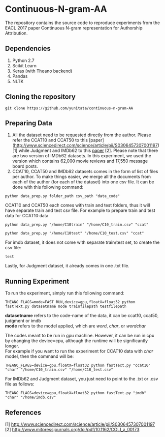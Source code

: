 # Continuous-N-gram-AA
The repository contains the source code to reproduce experiments from the EACL 2017 paper Continuous N-gram representation for Authorship Attribution.

Dependencies
------------
1. Python 2.7
2. Scikit Learn
3. Keras (with Theano backend)
4. Pandas
5. NLTK

Cloning the repository
----------------------
```git clone https://github.com/yunitata/continuous-n-gram-AA```


Preparing Data
--------------
1. All the dataset need to be requested directly from the author. Please refer the CCAT10 and CCAT50 to this [paper] (http://www.sciencedirect.com/science/article/pii/S0306457307001197) [1] while Judgment and IMDb62 to this [paper](http://www.mitpressjournals.org/doi/pdf/10.1162/COLI_a_00173) [2]. Please note that there are two version of IMDb62 datasets. In this experiment, we used the version which contains 62,000 movie reviews and 17,550 message board posts.
2. CCAT10, CCAT50 and IMDb62 datasets comes in the form of list of files per author. To make things easier, we merge all the documents from each of the author (for each of the dataset) into one csv file. It can be done with this following command:

  ```python data_prep.py folder_path csv_path "data_code"```

  CCAT10 and CCAT50 each comes with train and test folders, thus it will have separate train and test csv file.
  For example to prepare train and test data for CCAT10 data

  ```python data_prep.py "/home/C10train" "/home/C10_train.csv" "ccat"```

  ```python data_prep.py "/home/C10test" "/home/C10_test.csv" "ccat"```
  
  For imdb dataset, it does not come with separate train/test set, to create the csv file: 
  
  ```test ``` <br />
  
  Lastly, for Judgment dataset, it already comes in one .txt file.
  
  
Running Experiment
------------------
To run the experiment, simply run this following command:
  
```THEANO_FLAGS=mode=FAST_RUN,device=gpu,floatX=float32 python fastText.py datasetname mode trainfilepath testfilepath```
 
  **datasetname** refers to the code-name of the data, it can be ccat10, ccat50, judgment or imdb <br />
  **mode** refers to the model applied, which are *word*, *char*, or *wordchar* <br />
  
The codes meant to be run in gpu machine. However, it can be run in cpu by changing the device=cpu, although the runtime will be significantly longer.<br />
For example if you want to run the experiment for CCAT10 data with *char* model, then the command will be:

```THEANO_FLAGS=device=gpu,floatX=float32 python fastText.py "ccat10" "char" "/home/C10_train.csv" "/home/C10_test.csv"```

For IMDb62 and Judgment dataset, you just need to point to the .txt or .csv file as follows:

```THEANO_FLAGS=device=gpu,floatX=float32 python fastText.py "imdb" "char" "/home/imdb.csv"```

References
----------
[1] http://www.sciencedirect.com/science/article/pii/S0306457307001197 <br />
[2] http://www.mitpressjournals.org/doi/pdf/10.1162/COLI_a_00173 <br />
